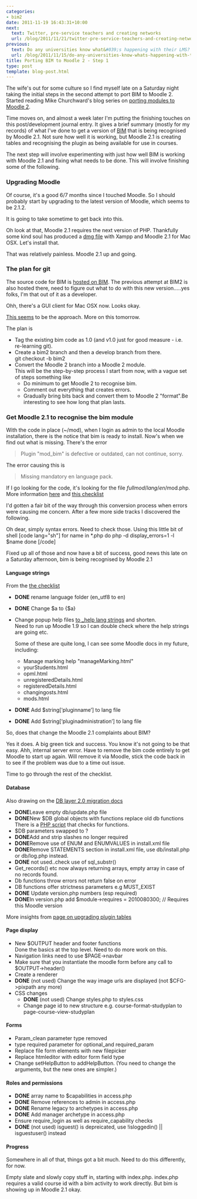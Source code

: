 ```yaml
---
categories:
- bim2
date: 2011-11-19 16:43:31+10:00
next:
  text: Twitter, pre-service teachers and creating networks
  url: /blog/2011/11/21/twitter-pre-service-teachers-and-creating-networks/
previous:
  text: Do any universities know what&#039;s happening with their LMS?
  url: /blog/2011/11/15/do-any-universities-know-whats-happening-with-their-lms/
title: Porting BIM to Moodle 2 - Step 1
type: post
template: blog-post.html
---
```

The wife's out for some culture so I find myself late on a Saturday night taking the initial steps in the second attempt to port BIM to Moodle 2. Started reading Mike Churchward's blog series on [porting modules to Moodle 2](http://tandl.churchward.ca/2011/10/converting-m19-plug-ins-to-m2.html).

Time moves on, and almost a week later I'm putting the finishing touches on this post/development journal entry. It gives a brief summary (mostly for my records) of what I've done to get a version of [BIM](/blog/research/bam-blog-aggregation-management/) that is being recognised by Moodle 2.1. Not sure how well it is working, but Moodle 2.1 is creating tables and recognising the plugin as being available for use in courses.

The next step will involve experimenting with just how well BIM is working with Moodle 2.1 and fixing what needs to be done. This will involve finishing some of the following.

### Upgrading Moodle

Of course, it's a good 6/7 months since I touched Moodle. So I should probably start by upgrading to the latest version of Moodle, which seems to be 2.1.2.

It is going to take sometime to get back into this.

Oh look at that, Moodle 2.1 requires the next version of PHP. Thankfully some kind soul has produced a [dmg file](http://download.moodle.org/macosx/) with Xampp and Moodle 2.1 for Mac OSX. Let's install that.

That was relatively painless. Moodle 2.1 up and going.

### The plan for git

The source code for BIM is [hosted on BIM](https://github.com/djplaner/BIM/). The previous attempt at BIM2 is also hosted there, need to figure out what to do with this new version.....yes folks, I'm that out of it as a developer.

Ohh, there's a GUI client for Mac OSX now. Looks okay.

[This seems](http://nvie.com/posts/a-successful-git-branching-model/) to be the approach. More on this tomorrow.

The plan is

- Tag the existing bim code as 1.0 (and v1.0 just for good measure - i.e. re-learning git).
- Create a bim2 branch and then a develop branch from there.  
    git checkout -b bim2
- Convert the Moodle 2 branch into a Moodle 2 module.  
    This will be the step-by-step process I start from now, with a vague set of steps something like
    - Do minimum to get Moodle 2 to recognise bim.
    - Comment out everything that creates errors.
    - Gradually bring bits back and convert them to Moodle 2 "format".Be interesting to see how long that plan lasts.

### Get Moodle 2.1 to recognise the bim module

With the code in place (~/mod), when I login as admin to the local Moodle installation, there is the notice that bim is ready to install. Now's when we find out what is missing. There's the error

> Plugin "mod\_bim" is defective or outdated, can not continue, sorry.

The error causing this is

> Missing mandatory en language pack.

If I go looking for the code, it's looking for the file $fullmod/lang/en/$mod.php. More information [here](http://docs.moodle.org/dev/User:Frank_Ralf/Experience_of_converting_a_module_to_Moodle_2#Language_folder_changed) and [this checklist](http://docs.moodle.org/dev/Migrating_to_2.0_checklist)

I'd gotten a fair bit of the way through this conversion process when errors were causing me concern. After a few more side tracks I discovered the following.

Oh dear, simply syntax errors. Need to check those. Using this little bit of shell \[code lang="sh"\] for name in \*.php do php -d display\_errors=1 -l $name done \[/code\]

Fixed up all of those and now have a bit of success, good news this late on a Saturday afternoon, bim is being recognised by Moodle 2.1

#### Language strings

From the [the checklist](http://docs.moodle.org/dev/Migrating_to_2.0_checklist)

- **DONE** rename language folder (en\_utf8 to en)
- **DONE** Change $a to {$a}
- Change popup help files [to \_help lang strings](http://docs.moodle.org/dev/Help_strings) and shorten.  
    Need to run up Moodle 1.9 so I can double check where the help strings are going etc.
    
    Some of these are quite long, I can see some Moodle docs in my future, including:
    
    - Manage marking help "manageMarking.html"
    - yourStudents.html
    - opml.html
    - unregisteredDetails.html
    - registeredDetails.html
    - changingosts.html
    - mods.html
- **DONE** Add $string\[‘pluginname’\] to lang file
- **DONE** Add $string\[‘pluginadministration’\] to lang file

So, does that change the Moodle 2.1 complaints about BIM?

Yes it does. A big green tick and success. You know it's not going to be that easy. Ahh, internal server error. Have to remove the bim code entirely to get Moodle to start up again. Will remove it via Moodle, stick the code back in to see if the problem was due to a time out issue.

Time to go through the rest of the checklist.

#### Database

Also drawing on the [DB layer 2.0 migration docs](http://docs.moodle.org/dev/DB_layer_2.0_migration_docs)

- **DONE**Leave empty db/update.php file
- **DONE**New $DB global objects with functions replace old db functions  
    There is a [PHP script](http://cvs.moodle.org/contrib/tools/check_db_syntax/) that checks for functions.
- $DB parameters swapped to ?
- **DONE**Add and strip slashes no longer required
- **DONE**Remove use of ENUM and ENUMVALUES in install.xml file
- **DONE**Remove STATEMENTS section in install.xml file, use db/install.php or db/log.php instead.
- **DONE** not used..check use of sql\_substr()
- Get\_records() etc now always returning arrays, empty array in case of no records found.
- Db functions throw errors not return false on error
- DB functions offer strictness parameters e.g MUST\_EXIST
- **DONE** Update version.php numbers (esp required)
- **DONE**In version.php add $module->requires = 2010080300; // Requires this Moodle version

More insights from [page on upgrading plugin tables](http://docs.moodle.org/dev/Installing_and_upgrading_plugin_database_tables)

#### Page display

- New $OUTPUT header and footer functions  
    Done the basics at the top level. Need to do more work on this.
- Navigation links need to use $PAGE->navbar
- Make sure that you instantiate the moodle form before any call to $OUTPUT->header()
- Create a renderer
- **DONE** (not used) Change the way image urls are displayed (not $CFG->pixpath any more)
- CSS changes
    - **DONE** (not used) Change styles.php to styles.css
    - Change page id to new structure e.g. course-format-studyplan to page-course-view-studyplan

#### Forms

- Param\_clean parameter type removed
- type required parameter for optional\_and required\_param
- Replace file form elements with new filepicker
- Replace htmleditor with editor form field type
- Change setHelpButton to addHelpButton. (You need to change the arguments, but the new ones are simpler.)

#### Roles and permissions

- **DONE** array name to $capabilities in access.php
- **DONE** Remove references to admin in access.php
- **DONE** Rename legacy to archetypes in access.php
- **DONE** Add manager archetype in access.php
- Ensure require\_login as well as require\_capability checks
- **DONE** (not used) isguest() is depreicated, use !isloggedin() || isguestuser() instead

#### Progress

Somewhere in all of that, things got a bit much. Need to do this differently, for now.

Empty slate and slowly copy stuff in, starting with index.php. index.php requires a valid course id with a bim activity to work directly. But bim is showing up in Moodle 2.1 okay.